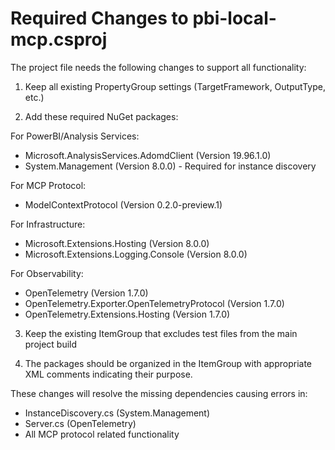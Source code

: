 # Required Changes to pbi-local-mcp.csproj

The project file needs the following changes to support all functionality:

1. Keep all existing PropertyGroup settings (TargetFramework, OutputType, etc.)

2. Add these required NuGet packages:

For PowerBI/Analysis Services:
- Microsoft.AnalysisServices.AdomdClient (Version 19.96.1.0)
- System.Management (Version 8.0.0) - Required for instance discovery

For MCP Protocol:
- ModelContextProtocol (Version 0.2.0-preview.1)

For Infrastructure:
- Microsoft.Extensions.Hosting (Version 8.0.0)
- Microsoft.Extensions.Logging.Console (Version 8.0.0)

For Observability:
- OpenTelemetry (Version 1.7.0)
- OpenTelemetry.Exporter.OpenTelemetryProtocol (Version 1.7.0)
- OpenTelemetry.Extensions.Hosting (Version 1.7.0)

3. Keep the existing ItemGroup that excludes test files from the main project build

4. The packages should be organized in the ItemGroup with appropriate XML comments indicating their purpose.

These changes will resolve the missing dependencies causing errors in:
- InstanceDiscovery.cs (System.Management)
- Server.cs (OpenTelemetry)
- All MCP protocol related functionality